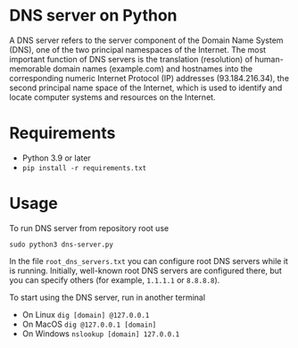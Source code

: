 # DNS server on Python

A DNS server refers to the server component of the Domain Name System (DNS), 
one of the two principal namespaces of the Internet. The most important 
function of DNS servers is the translation (resolution) of human-memorable 
domain names (example.com) and hostnames into the corresponding numeric 
Internet Protocol (IP) addresses (93.184.216.34), the second principal
name space of the Internet, which is used to identify and locate computer 
systems and resources on the Internet.

# Requirements

- Python 3.9 or later
- `pip install -r requirements.txt`

# Usage

To run DNS server from repository root use

```
sudo python3 dns-server.py
```

In the file `root_dns_servers.txt` you can configure root DNS servers
while it is running. Initially, well-known root DNS servers are 
configured there, but you can specify others (for example, `1.1.1.1` 
or `8.8.8.8`).

To start using the DNS server, run in another terminal

- On Linux `dig [domain] @127.0.0.1`
- On MacOS `dig @127.0.0.1 [domain]`
- On Windows `nslookup [domain] 127.0.0.1`

